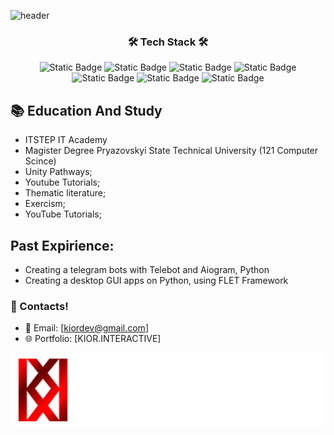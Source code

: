 ![header](https://capsule-render.vercel.app/api?type=waving&height=300&text=THROM-KA!%20WELCOME%20TO%20MY%20GIT!&fontColor=FFF&fontAlign=51&fontAlignY=48&animation=fadeIn&descAlign=70&fontSize=40&desc=KIORDEV%20-%20UNITY%20GAME%20DEVELOPER%20)

<h3 align="center">🛠️ Tech Stack 🛠️</h3>
<p align="center">
<img alt="Static Badge" src="https://img.shields.io/badge/unity-black?style=for-the-badge&logo=unity&logoColor=white&labelColor=black&color=black">
<img alt="Static Badge" src="https://img.shields.io/badge/csharp-black?style=for-the-badge&logo=sharp&logoColor=white&labelColor=purple&color=purple">

<img alt="Static Badge" src="https://img.shields.io/badge/blender-black?style=for-the-badge&logo=blender&logoColor=white&labelColor=orange&color=orange">
<img alt="Static Badge" src="https://img.shields.io/badge/aseprite-black?style=for-the-badge&logo=aseprite&logoColor=white&labelColor=grey&color=grey">

<img alt="Static Badge" src="https://img.shields.io/badge/photoshop-black?style=for-the-badge&logo=photoshop&logoColor=white&labelColor=blue&color=blue">
<img alt="Static Badge" src="https://img.shields.io/badge/premier-black?style=for-the-badge&logo=photoshop&logoColor=white&labelColor=purple&color=purple">

<img alt="Static Badge" src="https://img.shields.io/badge/notion-black?style=for-the-badge&logo=notion&logoColor=black&labelColor=white&color=white">

</p>

## 📚 Education And Study 
- ITSTEP IT Academy
- Magister Degree Pryazovskyi State Technical University (121 Computer Scince)
- Unity Pathways;
- Youtube Tutorials;
- Thematic literature;
- Exercism;
- YouTube Tutorials;

## Past Expirience:
- Creating a telegram bots with Telebot and Aiogram, Python
- Creating a desktop GUI apps on Python, using FLET Framework

### 🚀 Contacts!
- 📧 Email: [kiordev@gmail.com]
- 🌐 Portfolio: [KIOR.INTERACTIVE]

![KIOR INTERACTIVE](KI-logo.png)


